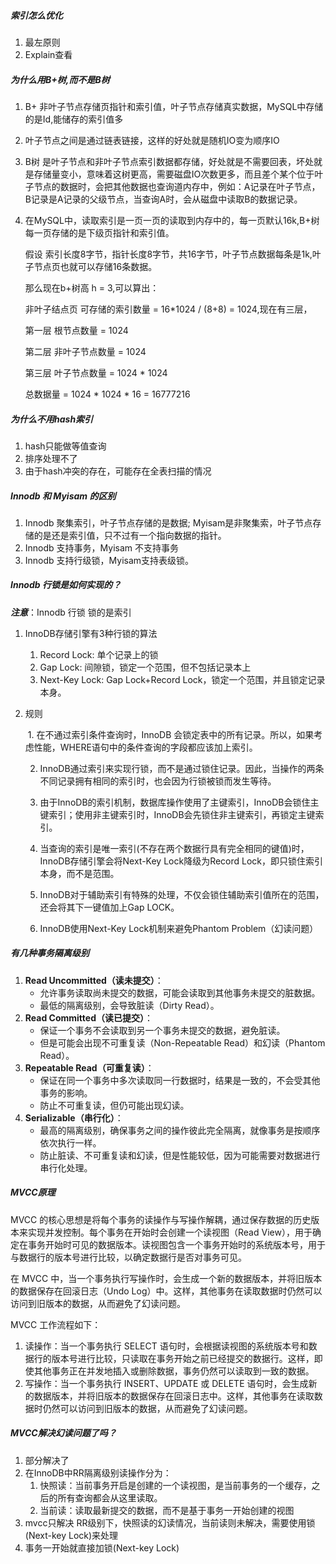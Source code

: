 ##### 索引怎么优化

1. 最左原则
2. Explain查看

##### 为什么用B+树,而不是B树

1. B+ 非叶子节点存储页指针和索引值，叶子节点存储真实数据，MySQL中存储的是Id,能储存的索引值多

2. 叶子节点之间是通过链表链接，这样的好处就是随机IO变为顺序IO

3. B树 是叶子节点和非叶子节点索引数据都存储，好处就是不需要回表，坏处就是存储量变小，意味着这树更高，需要磁盘IO次数更多，而且差个某个位于叶子节点的数据时，会把其他数据也查询道内存中，例如：A记录在叶子节点，B记录是A记录的父级节点，当查询A时，会从磁盘中读取B的数据记录。

4. 在MySQL中，读取索引是一页一页的读取到内存中的，每一页默认16k,B+树每一页存储的是下级页指针和索引值。

   假设 索引长度8字节，指针长度8字节，共16字节，叶子节点数据每条是1k,叶子节点页也就可以存储16条数据。

   那么现在b+树高 h = 3,可以算出：

   非叶子结点页 可存储的索引数量 = 16*1024 / (8+8) = 1024,现在有三层，

   第一层 根节点数量 = 1024

   第二层 非叶子节点数量 = 1024 

   第三层 叶子节点数量 = 1024  * 1024

   总数据量 = 1024  * 1024 * 16 = 16777216

##### 为什么不用hash索引

1. hash只能做等值查询
2. 排序处理不了
3. 由于hash冲突的存在，可能存在全表扫描的情况

##### Innodb 和 Myisam 的区别

1. Innodb 聚集索引，叶子节点存储的是数据; Myisam是非聚集索，叶子节点存储的是还是索引值，只不过有一个指向数据的指针。
2. Innodb 支持事务，Myisam 不支持事务
3. Innodb 支持行级锁，Myisam支持表级锁。

##### Innodb 行锁是如何实现的？

 ***注意***：Innodb 行锁 锁的是索引

1. InnoDB存储引擎有3种行锁的算法

   1. Record Lock: 单个记录上的锁
   2. Gap Lock: 间隙锁，锁定一个范围，但不包括记录本上
   3. Next-Key Lock: Gap Lock+Record Lock，锁定一个范围，并且锁定记录本身。

2. 规则

   ​	1. 在不通过索引条件查询时，InnoDB 会锁定表中的所有记录。所以，如果考虑性能，WHERE语句中的条件查询的字段都应该加上索引。

   2. InnoDB通过索引来实现行锁，而不是通过锁住记录。因此，当操作的两条不同记录拥有相同的索引时，也会因为行锁被锁而发生等待。

   3. 由于InnoDB的索引机制，数据库操作使用了主键索引，InnoDB会锁住主键索引；使用非主键索引时，InnoDB会先锁住非主键索引，再锁定主键索引。

   4. 当查询的索引是唯一索引(不存在两个数据行具有完全相同的键值)时，InnoDB存储引擎会将Next-Key Lock降级为Record Lock，即只锁住索引本身，而不是范围。

   5. InnoDB对于辅助索引有特殊的处理，不仅会锁住辅助索引值所在的范围，还会将其下一键值加上Gap LOCK。

   6. InnoDB使用Next-Key Lock机制来避免Phantom Problem（幻读问题）

##### 有几种事务隔离级别

1. **Read Uncommitted（读未提交）**：
   - 允许事务读取尚未提交的数据，可能会读取到其他事务未提交的脏数据。
   - 最低的隔离级别，会导致脏读（Dirty Read）。
2. **Read Committed（读已提交）**：
   - 保证一个事务不会读取到另一个事务未提交的数据，避免脏读。
   - 但是可能会出现不可重复读（Non-Repeatable Read）和幻读（Phantom Read）。
3. **Repeatable Read（可重复读）**：
   - 保证在同一个事务中多次读取同一行数据时，结果是一致的，不会受其他事务的影响。
   - 防止不可重复读，但仍可能出现幻读。
4. **Serializable（串行化）**：
   - 最高的隔离级别，确保事务之间的操作彼此完全隔离，就像事务是按顺序依次执行一样。
   - 防止脏读、不可重复读和幻读，但是性能较低，因为可能需要对数据进行串行化处理。

##### MVCC原理

MVCC 的核心思想是将每个事务的读操作与写操作解耦，通过保存数据的历史版本来实现并发控制。每个事务在开始时会创建一个读视图（Read View），用于确定在事务开始时可见的数据版本。读视图包含一个事务开始时的系统版本号，用于与数据行的版本号进行比较，以确定数据行是否对事务可见。

在 MVCC 中，当一个事务执行写操作时，会生成一个新的数据版本，并将旧版本的数据保存在回滚日志（Undo Log）中。这样，其他事务在读取数据时仍然可以访问到旧版本的数据，从而避免了幻读问题。

MVCC 工作流程如下：

1. 读操作：当一个事务执行 SELECT 语句时，会根据读视图的系统版本号和数据行的版本号进行比较，只读取在事务开始之前已经提交的数据行。这样，即使其他事务正在并发地插入或删除数据，事务仍然可以读取到一致的数据。
2. 写操作：当一个事务执行 INSERT、UPDATE 或 DELETE 语句时，会生成新的数据版本，并将旧版本的数据保存在回滚日志中。这样，其他事务在读取数据时仍然可以访问到旧版本的数据，从而避免了幻读问题。

##### MVCC解决幻读问题了吗？

1. 部分解决了
2. 在InnoDB中RR隔离级别读操作分为：
   1. 快照读：当前事务开启是创建的一个读视图，是当前事务的一个缓存，之后的所有查询都会从这里读取。
   2. 当前读：读取最新提交的数据，而不是基于事务一开始创建的视图
3. mvcc只解决 RR级别下，快照读的幻读情况，当前读则未解决，需要使用锁(Next-key Lock)来处理
4. 事务一开始就直接加锁(Next-key Lock)





